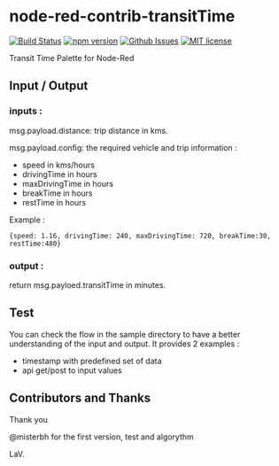 # node-red-contrib-transitTime

[![Build Status](https://api.travis-ci.org/lvenier/node-red-contrib-transittime.svg?branch=master)](https://travis-ci.org/lvenier/node-red-contrib-transitTime)
[![npm version](http://img.shields.io/npm/v/node-red-contrib-transittime.svg?style=flat)](https://npmjs.org/package/node-red-contrib-transittime "View this project on npm")
[![Github Issues](http://img.shields.io/github/issues/lvenier/node-red-contrib-transitTime)](https://github.com/lvenier/node-red-contrib-transitTime/issues)
[![MIT license](http://img.shields.io/badge/license-MIT-brightgreen.svg)](http://opensource.org/licenses/MIT)

Transit Time Palette for Node-Red

## Input / Output

### inputs :

msg.payload.distance: trip distance in kms.

msg.payload.config: the required vehicle and trip information : 
- speed in kms/hours
- drivingTime in hours
- maxDrivingTime in hours
- breakTime in hours
- restTime in hours

Example : 

```{speed: 1.16, drivingTime: 240, maxDrivingTime: 720, breakTime:30, restTime:480}```

### output :

return msg.payloed.transitTime in minutes.

## Test

You can check the flow in the sample directory to have a better understanding of the input and output.
It provides 2 examples :
- timestamp with predefined set of data
- api get/post to input values

## Contributors and Thanks

Thank you

@misterbh for the first version, test and algorythm

LaV.